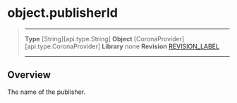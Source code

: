 # object.publisherId

> --------------------- ------------------------------------------------------------------------------------------
> __Type__              [String][api.type.String]
> __Object__            [CoronaProvider][api.type.CoronaProvider]
> __Library__           none
> __Revision__          [REVISION_LABEL](REVISION_URL)        
> --------------------- ------------------------------------------------------------------------------------------

## Overview

The name of the publisher.